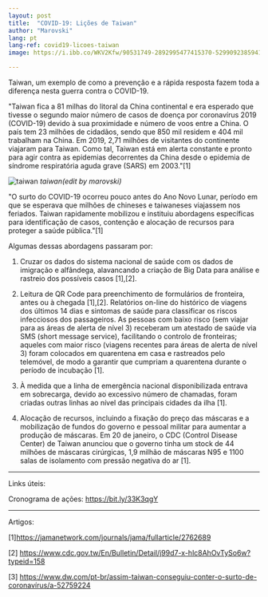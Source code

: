```yaml
---
layout: post
title:  "COVID-19: Lições de Taiwan"
author: "Marovski"
lang: pt
lang-ref: covid19-licoes-taiwan
image: https://i.ibb.co/WKV2Kfw/90531749-2892995477415370-5299092385941159936-n.jpg

---
```




Taiwan, um exemplo de como a prevenção e a rápida resposta fazem toda a diferença nesta guerra contra o COVID-19.

"Taiwan fica a 81 milhas do litoral da China continental e era esperado que tivesse o segundo maior número de casos de doença por coronavírus 2019 (COVID-19) devido à sua proximidade e número de voos entre a China. O país tem 23 milhões de cidadãos, sendo que 850 mil residem e 404 mil trabalham na China. Em 2019, 2,71 milhões de visitantes do continente viajaram para Taiwan. Como tal, Taiwan está em alerta constante e pronto para agir contra as epidemias decorrentes da China desde o epidemia de síndrome respiratória aguda grave (SARS) em 2003."[1]

![taiwan](https://i.ibb.co/WKV2Kfw/90531749-2892995477415370-5299092385941159936-n.jpg)
_taiwan(edit by marovski)_

"O surto do COVID-19 ocorreu pouco antes do Ano Novo Lunar, período em que se esperava que milhões de chineses e taiwaneses viajassem nos feriados. Taiwan rapidamente mobilizou e instituiu abordagens específicas para identificação de casos, contenção e alocação de recursos para proteger a saúde pública."[1]

Algumas dessas abordagens passaram por:

1) Cruzar os dados do sistema nacional de saúde com os dados de imigração e alfândega, alavancando a criação de Big Data para análise e rastreio dos possíveis casos [1],[2].

2) Leitura de QR Code para preenchimento de formulários de fronteira, antes ou à chegada [1],[2]. Relatórios on-line do histórico de viagens dos últimos 14 dias e sintomas de saúde para classificar os riscos infecciosos dos passageiros. As pessoas com baixo risco (sem viajar para as áreas de alerta de nível 3) receberam um atestado de saúde via SMS (short message service), facilitando o controlo de fronteiras; aqueles com maior risco (viagens recentes para áreas de alerta de nível 3) foram colocados em quarentena em casa e rastreados pelo telemóvel, de modo a garantir que cumpriam a quarentena durante o período de incubação [1].

4) À medida que a linha de emergência nacional disponibilizada entrava em sobrecarga, devido ao excessivo número de chamadas, foram criadas outras linhas ao nível das principais cidades da ilha [1].

5) Alocação de recursos, incluindo a fixação do preço das máscaras e a mobilização de fundos do governo e pessoal militar para aumentar a produção de máscaras. Em 20 de janeiro, o CDC (Control Disease Center) de Taiwan anunciou que o governo tinha um stock de 44 milhões de máscaras cirúrgicas, 1,9 milhão de máscaras N95 e 1100 salas de isolamento com pressão negativa do ar [1].
---
Links úteis:

Cronograma de ações: https://bit.ly/33K3qgY

---

Artigos:

[1]https://jamanetwork.com/journals/jama/fullarticle/2762689

[2] https://www.cdc.gov.tw/En/Bulletin/Detail/j99d7-x-hlc8AhOvTySo6w?typeid=158

[3] https://www.dw.com/pt-br/assim-taiwan-conseguiu-conter-o-surto-de-coronavírus/a-52759224

